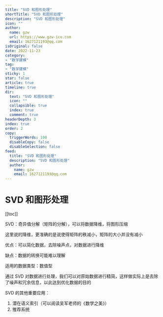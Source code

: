 ```yaml
---
title: "SVD 和图形处理"
shortTitle: "SVD 和图形处理"
description: "SVD 和图形处理"
icon: ""
author: 
  name: gzw
  url: https://www.gzw-icu.com
  email: 1627121193@qq.com
isOriginal: false
date: 2022-11-23
category: 
- "数学建模"
tag:
- "数学建模"
sticky: 1
star: false
article: true
timeline: true
dir:
  text: "SVD 和图形处理"
  icon: ""
  collapsible: true
  index: true
  comment: true
headerDepth: 3
index: true
order: 2
copy:
  triggerWords: 100
  disableCopy: false
  disableSelection: false
feed:
  title: "SVD 和图形处理"
  description: "SVD 和图形处理"
  author:
    name: gzw
    email: 1627121193@qq.com
---
```




# SVD 和图形处理

[[toc]]

SVD：奇异值分解（矩阵的分解），可以将数据降维，将图形压缩

 这里说的降维，更准确的是说使得矩阵的秩减小，矩阵的大小并没有减小

优点：可以简化数据，去除噪声点，对数据进行降维

缺点：数据的转换可能难以理解

适用的数据类型：数值型

通过 SVD 对数据进行处理，我们可以对原始数据进行精简，这样做实际上是去除了噪声和冗余信息，以此达到优化数据的目的

SVD 的其他重要应用：

1. 潜在语义索引（可以阅读吴军老师的《数学之美》）
2. 推荐系统

